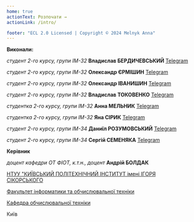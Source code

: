 ```yaml
---
home: true
actionText: Розпочати →
actionLink: /intro/

footer: "ECL 2.0 Licensed | Copyright © 2024 Melnyk Anna"
---
```



**Виконали:** 

*студент 2-го курсу, групи ІМ-32*<span padding-right:5em></span> **Владислав БЕРДИЧЕВСЬКИЙ** [Telegram](https://t.me/Crosshelltg)

*студент 2-го курсу, групи ІМ-32*<span padding-right:5em></span> **Олександр ЄРМІШИН** [Telegram](https://t.me/ErmishinS)

*студент 2-го курсу, групи ІМ-32*<span padding-right:5em></span> **Олександр ІВАНИШИН** [Telegram](https://t.me/sasha2034)

*студент 2-го курсу, групи ІМ-32*<span padding-right:5em></span> **Владислав ТОКОВЕНКО** [Telegram](https://t.me/kytaec)

*студентка 2-го курсу, групи ІМ-32*<span padding-right:5em></span> **Анна МЕЛЬНИК** [Telegram](https://t.me/melni_aa)

*студентка 2-го курсу, групи ІМ-32*<span padding-right:5em></span> **Яна СІРИК** [Telegram](https://t.me/hinonekko)

*студент 2-го курсу, групи ІМ-34*<span padding-right:5em></span> **Даниїл РОЗУМОВСЬКИЙ** [Telegram](https://t.me/Danya_Rozum)

*студент 2-го курсу, групи ІМ-34*<span padding-right:5em></span> **Сергій СЕМЕНЯКА** [Telegram](https://t.me/S_semenyaka)


**Керівник**

*доцент кафедри ОТ ФІОТ, к.т.н., доцент*<span padding-right:5em></span> **Андрій БОЛДАК** 

[НТУУ "КИЇВСЬКИЙ ПОЛІТЕХНІЧНИЙ ІНСТИТУТ імені ІГОРЯ СІКОРСЬКОГО](https://kpi.ua/)

[Факультет інформатики та обчислювальної техніки](https://fiot.kpi.ua/)

[Кафедра обчислювальної техніки](https://comsys.kpi.ua/)

Київ
